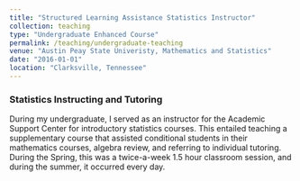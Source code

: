 ```yaml
---
title: "Structured Learning Assistance Statistics Instructor"
collection: teaching
type: "Undergraduate Enhanced Course"
permalink: /teaching/undergraduate-teaching
venue: "Austin Peay State Univeristy, Mathematics and Statistics"
date: "2016-01-01"
location: "Clarksville, Tennessee"
---
```


### Statistics Instructing and Tutoring
During my undergraduate, I served as an instructor for the Academic Support Center for introductory statistics courses. This entailed teaching a supplementary course that assisted conditional students in their mathematics courses, algebra review, and referring to individual tutoring. During the Spring, this was a twice-a-week 1.5 hour classroom session, and during the summer, it occurred every day.